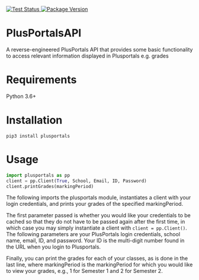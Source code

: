 </p>
<p align="left">
<a href="https://github.com/DhruvBisla/PlusPortalsAPI/actions">
    <img src="https://github.com/DhruvBisla/PlusportalsAPI/workflows/Tests/badge.svg" alt="Test Status">
</a>
<a href="https://pypi.org/project/plusportals/">
    <img src="https://img.shields.io/pypi/v/plusportals?color=success&label=pypi%20package&logo=PyPi" alt="Package Version">
</a>
</p>

# PlusPortalsAPI
A reverse-engineered PlusPortals API that provides some basic functionality to access relevant information displayed in Plusportals e.g. grades

# Requirements
Python 3.6+

# Installation
```shell
pip3 install plusportals
```

# Usage

```python
import plusportals as pp
client = pp.Client(True, School, Email, ID, Password)
client.printGrades(markingPeriod)
```

The following imports the plusportals module, instantiates a client with your login credentials, and prints your grades of the specified markingPeriod. 

The first parameter passed is whether you would like your credentials to be cached so that they do not have to be passed again after the first time, in which case you may simply instantiate a client with `client = pp.Client()`. The following parameters are your PlusPortals login credentials, school name, email, ID, and password. Your ID is the multi-digit number found in the URL when you login to Plusportals.

Finally, you can print the grades for each of your classes, as is done in the last line, where markingPeriod is the markingPeriod for which you would like to view your grades, e.g., 1 for Semester 1 and 2 for Semester 2.

